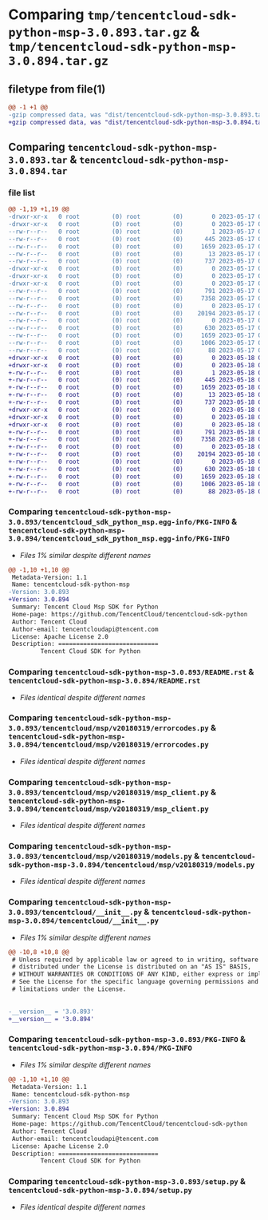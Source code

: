 # Comparing `tmp/tencentcloud-sdk-python-msp-3.0.893.tar.gz` & `tmp/tencentcloud-sdk-python-msp-3.0.894.tar.gz`

## filetype from file(1)

```diff
@@ -1 +1 @@
-gzip compressed data, was "dist/tencentcloud-sdk-python-msp-3.0.893.tar", last modified: Wed May 17 03:36:26 2023, max compression
+gzip compressed data, was "dist/tencentcloud-sdk-python-msp-3.0.894.tar", last modified: Thu May 18 00:32:26 2023, max compression
```

## Comparing `tencentcloud-sdk-python-msp-3.0.893.tar` & `tencentcloud-sdk-python-msp-3.0.894.tar`

### file list

```diff
@@ -1,19 +1,19 @@
-drwxr-xr-x   0 root         (0) root         (0)        0 2023-05-17 03:36:26.000000 tencentcloud-sdk-python-msp-3.0.893/
-drwxr-xr-x   0 root         (0) root         (0)        0 2023-05-17 03:36:26.000000 tencentcloud-sdk-python-msp-3.0.893/tencentcloud_sdk_python_msp.egg-info/
--rw-r--r--   0 root         (0) root         (0)        1 2023-05-17 03:36:26.000000 tencentcloud-sdk-python-msp-3.0.893/tencentcloud_sdk_python_msp.egg-info/dependency_links.txt
--rw-r--r--   0 root         (0) root         (0)      445 2023-05-17 03:36:26.000000 tencentcloud-sdk-python-msp-3.0.893/tencentcloud_sdk_python_msp.egg-info/SOURCES.txt
--rw-r--r--   0 root         (0) root         (0)     1659 2023-05-17 03:36:26.000000 tencentcloud-sdk-python-msp-3.0.893/tencentcloud_sdk_python_msp.egg-info/PKG-INFO
--rw-r--r--   0 root         (0) root         (0)       13 2023-05-17 03:36:26.000000 tencentcloud-sdk-python-msp-3.0.893/tencentcloud_sdk_python_msp.egg-info/top_level.txt
--rw-r--r--   0 root         (0) root         (0)      737 2023-05-17 03:36:26.000000 tencentcloud-sdk-python-msp-3.0.893/README.rst
-drwxr-xr-x   0 root         (0) root         (0)        0 2023-05-17 03:36:26.000000 tencentcloud-sdk-python-msp-3.0.893/tencentcloud/
-drwxr-xr-x   0 root         (0) root         (0)        0 2023-05-17 03:36:26.000000 tencentcloud-sdk-python-msp-3.0.893/tencentcloud/msp/
-drwxr-xr-x   0 root         (0) root         (0)        0 2023-05-17 03:36:26.000000 tencentcloud-sdk-python-msp-3.0.893/tencentcloud/msp/v20180319/
--rw-r--r--   0 root         (0) root         (0)      791 2023-05-17 03:36:26.000000 tencentcloud-sdk-python-msp-3.0.893/tencentcloud/msp/v20180319/errorcodes.py
--rw-r--r--   0 root         (0) root         (0)     7358 2023-05-17 03:36:26.000000 tencentcloud-sdk-python-msp-3.0.893/tencentcloud/msp/v20180319/msp_client.py
--rw-r--r--   0 root         (0) root         (0)        0 2023-05-17 03:36:26.000000 tencentcloud-sdk-python-msp-3.0.893/tencentcloud/msp/v20180319/__init__.py
--rw-r--r--   0 root         (0) root         (0)    20194 2023-05-17 03:36:26.000000 tencentcloud-sdk-python-msp-3.0.893/tencentcloud/msp/v20180319/models.py
--rw-r--r--   0 root         (0) root         (0)        0 2023-05-17 03:36:26.000000 tencentcloud-sdk-python-msp-3.0.893/tencentcloud/msp/__init__.py
--rw-r--r--   0 root         (0) root         (0)      630 2023-05-17 03:36:26.000000 tencentcloud-sdk-python-msp-3.0.893/tencentcloud/__init__.py
--rw-r--r--   0 root         (0) root         (0)     1659 2023-05-17 03:36:26.000000 tencentcloud-sdk-python-msp-3.0.893/PKG-INFO
--rw-r--r--   0 root         (0) root         (0)     1006 2023-05-17 03:36:26.000000 tencentcloud-sdk-python-msp-3.0.893/setup.py
--rw-r--r--   0 root         (0) root         (0)       88 2023-05-17 03:36:26.000000 tencentcloud-sdk-python-msp-3.0.893/setup.cfg
+drwxr-xr-x   0 root         (0) root         (0)        0 2023-05-18 00:32:26.000000 tencentcloud-sdk-python-msp-3.0.894/
+drwxr-xr-x   0 root         (0) root         (0)        0 2023-05-18 00:32:26.000000 tencentcloud-sdk-python-msp-3.0.894/tencentcloud_sdk_python_msp.egg-info/
+-rw-r--r--   0 root         (0) root         (0)        1 2023-05-18 00:32:26.000000 tencentcloud-sdk-python-msp-3.0.894/tencentcloud_sdk_python_msp.egg-info/dependency_links.txt
+-rw-r--r--   0 root         (0) root         (0)      445 2023-05-18 00:32:26.000000 tencentcloud-sdk-python-msp-3.0.894/tencentcloud_sdk_python_msp.egg-info/SOURCES.txt
+-rw-r--r--   0 root         (0) root         (0)     1659 2023-05-18 00:32:26.000000 tencentcloud-sdk-python-msp-3.0.894/tencentcloud_sdk_python_msp.egg-info/PKG-INFO
+-rw-r--r--   0 root         (0) root         (0)       13 2023-05-18 00:32:26.000000 tencentcloud-sdk-python-msp-3.0.894/tencentcloud_sdk_python_msp.egg-info/top_level.txt
+-rw-r--r--   0 root         (0) root         (0)      737 2023-05-18 00:32:26.000000 tencentcloud-sdk-python-msp-3.0.894/README.rst
+drwxr-xr-x   0 root         (0) root         (0)        0 2023-05-18 00:32:26.000000 tencentcloud-sdk-python-msp-3.0.894/tencentcloud/
+drwxr-xr-x   0 root         (0) root         (0)        0 2023-05-18 00:32:26.000000 tencentcloud-sdk-python-msp-3.0.894/tencentcloud/msp/
+drwxr-xr-x   0 root         (0) root         (0)        0 2023-05-18 00:32:26.000000 tencentcloud-sdk-python-msp-3.0.894/tencentcloud/msp/v20180319/
+-rw-r--r--   0 root         (0) root         (0)      791 2023-05-18 00:32:26.000000 tencentcloud-sdk-python-msp-3.0.894/tencentcloud/msp/v20180319/errorcodes.py
+-rw-r--r--   0 root         (0) root         (0)     7358 2023-05-18 00:32:26.000000 tencentcloud-sdk-python-msp-3.0.894/tencentcloud/msp/v20180319/msp_client.py
+-rw-r--r--   0 root         (0) root         (0)        0 2023-05-18 00:32:26.000000 tencentcloud-sdk-python-msp-3.0.894/tencentcloud/msp/v20180319/__init__.py
+-rw-r--r--   0 root         (0) root         (0)    20194 2023-05-18 00:32:26.000000 tencentcloud-sdk-python-msp-3.0.894/tencentcloud/msp/v20180319/models.py
+-rw-r--r--   0 root         (0) root         (0)        0 2023-05-18 00:32:26.000000 tencentcloud-sdk-python-msp-3.0.894/tencentcloud/msp/__init__.py
+-rw-r--r--   0 root         (0) root         (0)      630 2023-05-18 00:32:26.000000 tencentcloud-sdk-python-msp-3.0.894/tencentcloud/__init__.py
+-rw-r--r--   0 root         (0) root         (0)     1659 2023-05-18 00:32:26.000000 tencentcloud-sdk-python-msp-3.0.894/PKG-INFO
+-rw-r--r--   0 root         (0) root         (0)     1006 2023-05-18 00:32:26.000000 tencentcloud-sdk-python-msp-3.0.894/setup.py
+-rw-r--r--   0 root         (0) root         (0)       88 2023-05-18 00:32:26.000000 tencentcloud-sdk-python-msp-3.0.894/setup.cfg
```

### Comparing `tencentcloud-sdk-python-msp-3.0.893/tencentcloud_sdk_python_msp.egg-info/PKG-INFO` & `tencentcloud-sdk-python-msp-3.0.894/tencentcloud_sdk_python_msp.egg-info/PKG-INFO`

 * *Files 1% similar despite different names*

```diff
@@ -1,10 +1,10 @@
 Metadata-Version: 1.1
 Name: tencentcloud-sdk-python-msp
-Version: 3.0.893
+Version: 3.0.894
 Summary: Tencent Cloud Msp SDK for Python
 Home-page: https://github.com/TencentCloud/tencentcloud-sdk-python
 Author: Tencent Cloud
 Author-email: tencentcloudapi@tencent.com
 License: Apache License 2.0
 Description: ============================
         Tencent Cloud SDK for Python
```

### Comparing `tencentcloud-sdk-python-msp-3.0.893/README.rst` & `tencentcloud-sdk-python-msp-3.0.894/README.rst`

 * *Files identical despite different names*

### Comparing `tencentcloud-sdk-python-msp-3.0.893/tencentcloud/msp/v20180319/errorcodes.py` & `tencentcloud-sdk-python-msp-3.0.894/tencentcloud/msp/v20180319/errorcodes.py`

 * *Files identical despite different names*

### Comparing `tencentcloud-sdk-python-msp-3.0.893/tencentcloud/msp/v20180319/msp_client.py` & `tencentcloud-sdk-python-msp-3.0.894/tencentcloud/msp/v20180319/msp_client.py`

 * *Files identical despite different names*

### Comparing `tencentcloud-sdk-python-msp-3.0.893/tencentcloud/msp/v20180319/models.py` & `tencentcloud-sdk-python-msp-3.0.894/tencentcloud/msp/v20180319/models.py`

 * *Files identical despite different names*

### Comparing `tencentcloud-sdk-python-msp-3.0.893/tencentcloud/__init__.py` & `tencentcloud-sdk-python-msp-3.0.894/tencentcloud/__init__.py`

 * *Files 1% similar despite different names*

```diff
@@ -10,8 +10,8 @@
 # Unless required by applicable law or agreed to in writing, software
 # distributed under the License is distributed on an "AS IS" BASIS,
 # WITHOUT WARRANTIES OR CONDITIONS OF ANY KIND, either express or implied.
 # See the License for the specific language governing permissions and
 # limitations under the License.
 
 
-__version__ = '3.0.893'
+__version__ = '3.0.894'
```

### Comparing `tencentcloud-sdk-python-msp-3.0.893/PKG-INFO` & `tencentcloud-sdk-python-msp-3.0.894/PKG-INFO`

 * *Files 1% similar despite different names*

```diff
@@ -1,10 +1,10 @@
 Metadata-Version: 1.1
 Name: tencentcloud-sdk-python-msp
-Version: 3.0.893
+Version: 3.0.894
 Summary: Tencent Cloud Msp SDK for Python
 Home-page: https://github.com/TencentCloud/tencentcloud-sdk-python
 Author: Tencent Cloud
 Author-email: tencentcloudapi@tencent.com
 License: Apache License 2.0
 Description: ============================
         Tencent Cloud SDK for Python
```

### Comparing `tencentcloud-sdk-python-msp-3.0.893/setup.py` & `tencentcloud-sdk-python-msp-3.0.894/setup.py`

 * *Files identical despite different names*

